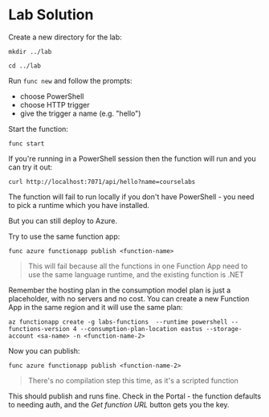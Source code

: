 # Lab Solution

Create a new directory for the lab:

```
mkdir ../lab 

cd ../lab
```

Run `func new` and follow the prompts:

- choose PowerShell
- choose HTTP trigger
- give the trigger a name (e.g. "hello")

Start the function:

```
func start
```

If you're running in a PowerShell session then the function will run and you can try it out:

```
curl http://localhost:7071/api/hello?name=courselabs
```

The function will fail to run locally if you don't have PowerShell - you need to pick a runtime which you have installed.

But you can still deploy to Azure.

Try to use the same function app:

```
func azure functionapp publish <function-name>
```

> This will fail because all the functions in one Function App need to use the same language runtime, and the existing function is .NET

Remember the hosting plan in the consumption model plan is just a placeholder, with no servers and no cost. You can create a new Function App in the same region and it will use the same plan:

```
az functionapp create -g labs-functions  --runtime powershell --functions-version 4 --consumption-plan-location eastus --storage-account <sa-name> -n <function-name-2> 
```

Now you can publish:

```
func azure functionapp publish <function-name-2>
```

> There's no compilation step this time, as it's a scripted function

This should publish and runs fine. Check in the Portal - the function defaults to needing auth, and the _Get function URL_ button gets you the key.